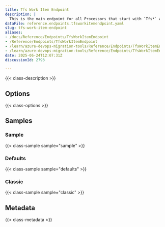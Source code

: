 ```yaml
---
title: Tfs Work Item Endpoint
description: |
  This is the main endpoint for all Processors that start with `Tfs*` and are used to migrate work items in Azure DevOps Migration Tools. It provides a unified interface for accessing and manipulating work items across different Azure DevOps services.
dataFile: reference.endpoints.tfsworkitemendpoint.yaml
slug: tfs-work-item-endpoint
aliases:
- /docs/Reference/Endpoints/TfsWorkItemEndpoint
- /Reference/Endpoints/TfsWorkItemEndpoint
- /learn/azure-devops-migration-tools/Reference/Endpoints/TfsWorkItemEndpoint
- /learn/azure-devops-migration-tools/Reference/Endpoints/TfsWorkItemEndpoint/index.md
date: 2025-06-24T12:07:31Z
discussionId: 2793

---
```

{{< class-description >}}

## Options

{{< class-options >}}

## Samples

### Sample

{{< class-sample sample="sample" >}}

### Defaults

{{< class-sample sample="defaults" >}}

### Classic

{{< class-sample sample="classic" >}}

## Metadata

{{< class-metadata >}}
